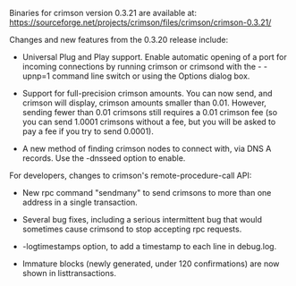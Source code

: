 Binaries for crimson version 0.3.21 are available at:
  https://sourceforge.net/projects/crimson/files/crimson/crimson-0.3.21/

Changes and new features from the 0.3.20 release include:

* Universal Plug and Play support.  Enable automatic opening of a port for incoming connections by running crimson or crimsond with the - -upnp=1 command line switch or using the Options dialog box.

* Support for full-precision crimson amounts.  You can now send, and crimson will display, crimson amounts smaller than 0.01.  However, sending fewer than 0.01 crimsons still requires a 0.01 crimson fee (so you can send 1.0001 crimsons without a fee, but you will be asked to pay a fee if you try to send 0.0001).

* A new method of finding crimson nodes to connect with, via DNS A records. Use the -dnsseed option to enable.

For developers, changes to crimson's remote-procedure-call API:

* New rpc command "sendmany" to send crimsons to more than one address in a single transaction.

* Several bug fixes, including a serious intermittent bug that would sometimes cause crimsond to stop accepting rpc requests. 

* -logtimestamps option, to add a timestamp to each line in debug.log.

* Immature blocks (newly generated, under 120 confirmations) are now shown in listtransactions.
